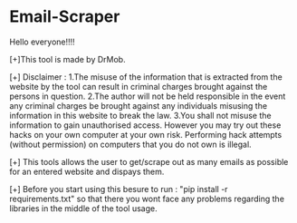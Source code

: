 # Email-Scraper

Hello everyone!!!!

[+]This tool is made by DrMob.


[+] Disclaimer : 1.The misuse of the information that is extracted from the website by the tool can result in criminal charges brought against the persons in question.
	              2.The author will not be held responsible in the event any criminal charges be brought against any individuals misusing the information in this website                     to break the law. 
	              3.You shall not misuse the information to gain unauthorised access. However you may try out these hacks on your own computer at your own risk. Performing                   hack attempts (without permission) on computers that you do not own is illegal.


[+] This tools allows the user to get/scrape out as many emails as possible for an entered website and dispays them.


[+] Before you start using this besure to run : "pip install -r requirements.txt" so that there you wont face any problems regarding the libraries in the middle of the tool usage.
